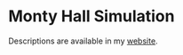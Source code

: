 # Monty Hall Simulation

Descriptions are available in my [website](https://metalearner.org/2016/05/05/monty-hall-simulation/).
